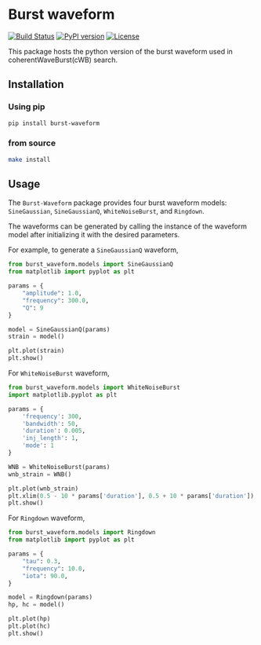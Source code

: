 # Burst waveform

[![Build Status](https://git.ligo.org/yumeng.xu/burst_waveform/badges/main/pipeline.svg)](https://git.ligo.org/yumeng.xu/burst_waveform/-/pipelines)
[![PyPI version](https://badge.fury.io/py/burst-waveform.svg)](https://badge.fury.io/py/burst-waveform)
[![License](https://img.shields.io/badge/license-GPLv3-blue)](https://git.ligo.org/yumeng.xu/pycwb/-/blob/main/LICENSE)

This package hosts the python version of the burst waveform used in coherentWaveBurst(cWB) search.

## Installation

### Using pip

```bash
pip install burst-waveform
```

### from source

```bash
make install
```

## Usage

The `Burst-Waveform` package provides four burst waveform models: `SineGaussian`, `SineGaussianQ`, `WhiteNoiseBurst`,
and `Ringdown`. 

The waveforms can be generated by calling the instance of the waveform model after initializing it with the desired
parameters.

For example, to generate a `SineGaussianQ` waveform,

```python
from burst_waveform.models import SineGaussianQ
from matplotlib import pyplot as plt

params = {
    "amplitude": 1.0,
    "frequency": 300.0,
    "Q": 9
}

model = SineGaussianQ(params)
strain = model()

plt.plot(strain)
plt.show()
```

For `WhiteNoiseBurst` waveform,

```python
from burst_waveform.models import WhiteNoiseBurst
import matplotlib.pyplot as plt

params = {
    'frequency': 300,
    'bandwidth': 50,
    'duration': 0.005,
    'inj_length': 1,
    'mode': 1
}

WNB = WhiteNoiseBurst(params)
wnb_strain = WNB()

plt.plot(wnb_strain)
plt.xlim(0.5 - 10 * params['duration'], 0.5 + 10 * params['duration'])
plt.show()
```

For `Ringdown` waveform,

```python
from burst_waveform.models import Ringdown
from matplotlib import pyplot as plt

params = {
    "tau": 0.3,
    "frequency": 10.0,
    "iota": 90.0,
}

model = Ringdown(params)
hp, hc = model()

plt.plot(hp)
plt.plot(hc)
plt.show()
```